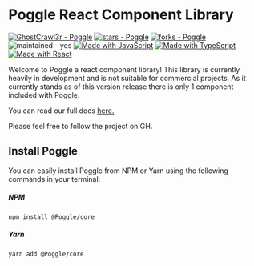 # Poggle React Component Library
[![GhostCrawl3r - Poggle](https://img.shields.io/static/v1?label=GhostCrawl3r&message=Poggle&color=blue&logo=github)](https://github.com/GhostCrawl3r/Poggle)
[![stars - Poggle](https://img.shields.io/github/stars/GhostCrawl3r/Poggle?style=social)](https://github.com/GhostCrawl3r/Poggle)
[![forks - Poggle](https://img.shields.io/github/forks/GhostCrawl3r/Poggle?style=social)](https://github.com/GhostCrawl3r/Poggle)
![maintained - yes](https://img.shields.io/badge/maintained-yes-blue)
[![Made with JavaScript](https://img.shields.io/badge/Made_with-JavaScript-blue?logo=javascript&logoColor=white)](https://www.javascript.com/)
[![Made with TypeScript](https://img.shields.io/badge/TypeScript-4-blue?logo=typescript&logoColor=white)](https://typescriptlang.org)
[![Made with React](https://img.shields.io/badge/React-17-blue?logo=react&logoColor=white)](https://www.npmjs.com/package/react)

Welcome to Poggle a react component library! This library is currently heavily in development and is not suitable for commercial projects.
As it currently stands as of this version release there is only 1 component included with Poggle.

You can read our full docs [here.](https://ghostcrawl3r.github.io/poggle/?path=/story/getting-started-introduction--page)

Please feel free to follow the project on GH. 


## Install Poggle
You can easily install Poggle from NPM or Yarn using the following commands in your terminal:

##### NPM

```
npm install @Poggle/core
```
##### Yarn

```
yarn add @Poggle/core
```
